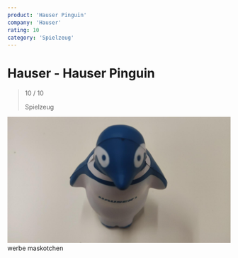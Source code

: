 ```yaml
---
product: 'Hauser Pinguin'
company: 'Hauser'
rating: 10
category: 'Spielzeug'
---
```


# Hauser - Hauser Pinguin
>
> 10 / 10
>
> Spielzeug

![Hauser Pinguin](./assets/hauser-hauser-pinguin-85e00ab3-3b3c-42dd-abdf-adeacab5c695.jpg)
werbe maskotchen
